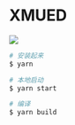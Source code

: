 # XMUED

![](http://ued.xiongmaojinku.com/img/site-logo.png)

```bash
# 安装起来
$ yarn

# 本地启动
$ yarn start

# 编译
$ yarn build
```
